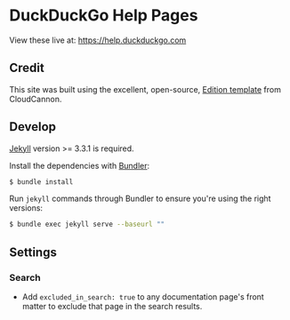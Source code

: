 # DuckDuckGo Help Pages
View these live at: https://help.duckduckgo.com

## Credit
This site was built using the excellent, open-source, [Edition template](https://github.com/CloudCannon/edition-jekyll-template) from CloudCannon.

## Develop

[Jekyll](http://jekyllrb.com/) version >= 3.3.1 is required.

Install the dependencies with [Bundler](http://bundler.io/):

~~~bash
$ bundle install
~~~

Run `jekyll` commands through Bundler to ensure you're using the right versions:

~~~bash
$ bundle exec jekyll serve --baseurl ""
~~~

## Settings

### Search

* Add `excluded_in_search: true` to any documentation page's front matter to exclude that page in the search results.
